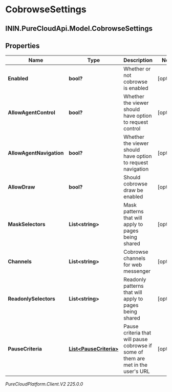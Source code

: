 # CobrowseSettings

## ININ.PureCloudApi.Model.CobrowseSettings

## Properties

|Name | Type | Description | Notes|
|------------ | ------------- | ------------- | -------------|
| **Enabled** | **bool?** | Whether or not cobrowse is enabled | [optional] |
| **AllowAgentControl** | **bool?** | Whether the viewer should have option to request control | [optional] |
| **AllowAgentNavigation** | **bool?** | Whether the viewer should have option to request navigation | [optional] |
| **AllowDraw** | **bool?** | Should cobrowse draw be enabled | [optional] |
| **MaskSelectors** | **List&lt;string&gt;** | Mask patterns that will apply to pages being shared | [optional] |
| **Channels** | **List&lt;string&gt;** | Cobrowse channels for web messenger | [optional] |
| **ReadonlySelectors** | **List&lt;string&gt;** | Readonly patterns that will apply to pages being shared | [optional] |
| **PauseCriteria** | [**List&lt;PauseCriteria&gt;**](PauseCriteria) | Pause criteria that will pause cobrowse if some of them are met in the user&#39;s URL | [optional] |



_PureCloudPlatform.Client.V2 225.0.0_
